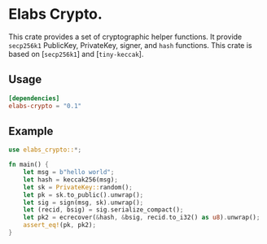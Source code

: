 # Elabs Crypto.
This crate provides a set of cryptographic helper functions.
It provide `secp256k1` PublicKey, PrivateKey, signer, and `hash` functions.
This crate is based on [`secp256k1`] and [`tiny-keccak`].

## Usage
```toml
[dependencies]
elabs-crypto = "0.1"
```
## Example
```rust
use elabs_crypto::*;

fn main() {
	let msg = b"hello world";
	let hash = keccak256(msg);
	let sk = PrivateKey::random();
	let pk = sk.to_public().unwrap();
	let sig = sign(msg, sk).unwrap();
	let (recid, bsig) = sig.serialize_compact();
	let pk2 = ecrecover(&hash, &bsig, recid.to_i32() as u8).unwrap();
	assert_eq!(pk, pk2);
}
```

